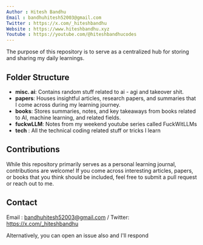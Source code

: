 ```yaml
---
Author : Hitesh Bandhu
Email : bandhuhitesh52003@gmail.com
Twitter : https://x.com/_hiteshbandhu
Website : https://www.hiteshbandhu.xyz
Youtube : https://youtube.com/@hiteshbandhucodes
---
```


The purpose of this repository is to serve as a centralized hub for storing and sharing my daily learnings. 

## Folder Structure

- **misc. ai**: Contains random stuff related to ai - agi and takeover shit.
- **papers**: Houses insightful articles, research papers, and summaries that I come across during my learning journey.
- **books**: Stores summaries, notes, and key takeaways from books related to AI, machine learning, and related fields.
- **fuckwLLM**: Notes from my weekend youtube series called FuckWitLLMs
- **tech** : All the technical coding related stuff or tricks I learn

## Contributions

While this repository primarily serves as a personal learning journal, contributions are welcome! If you come across interesting articles, papers, or books that you think should be included, feel free to submit a pull request or reach out to me.

## Contact

Email : bandhuhitesh52003@gmail.com / Twitter: https://x.com/_hiteshbandhu

Alternatively, you can open an issue also and I'll respond

